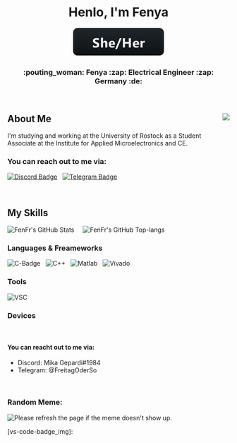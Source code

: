 <div align = "center">
  <h1> Henlo, I'm Fenya </h1>
  <img src = "svg/pronouns/sheher.svg">
  <h3> :pouting_woman: Fenya :zap: Electrical Engineer :zap: Germany :de: </h3>
</div>


&nbsp;

<h2> About Me <img align = "right" src = "https://komarev.com/ghpvc/?username=FenFr&color=blueviolet&style=flat-square"> </h2>
I'm studying and working at the University of Rostock as a Student Associate at the Institute for Applied Microelectronics and CE.


### You can reach out to me via:

[![Discord Badge][discord-badge-img]][discord-badge-link]
&nbsp;
[![Telegram Badge][telegram-badge-img]][telegram-badge-link]

&nbsp;



## My Skills

![FenFr's GitHub Stats][github-stats-img]
&nbsp; &nbsp;
![FenFr's GitHub Top-langs][github-top-lang-img]


### Languages & Freameworks

![C-Badge][c-badge-img]
&nbsp;
![C++](https://img.shields.io/static/v1?label=&message=C%2B%2B&color=gray&logo=cplusplus&style=for-the-badge)
&nbsp;
![Matlab](https://img.shields.io/static/v1?label=&message=Matlab&color=orange&style=for-the-badge)
&nbsp;
![Vivado](https://img.shields.io/static/v1?label=Vivado&message=VHDL&color=green&labelColor=gray&style=for-the-badge)


### Tools

![VSC](https://img.shields.io/static/v1?label=&message=Visual%20Studio%20Code&color=gray&style=for-the-badge&logo=data:image/svg+xml;base64,PHN2ZyBpZD0iTGF5ZXJfMSIgeG1sbnM9Imh0dHA6Ly93d3cudzMub3JnLzIwMDAvc3ZnIiB2aWV3Qm94PSIwIDAgMjM0IDIzNS4xIiB3aWR0aD0iMjQ4OCIgaGVpZ2h0PSIyNTAwIj48c3R5bGU+LnN0MHtmaWxsOiMwMTc5Y2J9PC9zdHlsZT48cGF0aCBjbGFzcz0ic3QwIiBkPSJNODMuMyAxNDMuOWwtNTggNDUuMkwwIDE3Ni41VjU4LjdMMjUuMiA0Nmw1Ny42IDQ1LjNMMTc0IDBsNjAgMjMuOXYxODYuOWwtNTkuNyAyNC4zLTkxLTkxLjJ6bTg4LjkgMTUuOVY3NS4zbC01NC42IDQyLjMgNTQuNiA0Mi4yek0yNy4zIDE0NC42TDU2IDExOC41IDI3LjMgODkuOXY1NC43eiIvPjwvc3ZnPgo=)


### Devices


&nbsp;

#### You can reacht out to me via:
- Discord: Mika Gepardi#1984
- Telegram: @FreitagOderSo

&nbsp;

### Random Meme:
<img src='https://random-memer.herokuapp.com/' width="500" title="Meme" alt="Please refresh the page if the meme doesn't show up.">



<!-- Link anchors -->
[discord-badge-img]: https://img.shields.io/badge/Discord-7289DA?style=for-the-badge&logo=discord&logoColor=white
[discord-badge-link]: https://discord.com/users/173817930327392256

[telegram-badge-img]: https://img.shields.io/badge/Telegram-28A8E9?style=for-the-badge&logo=telegram&logoColor=white
[telegram-badge-link]: https://t.me/FreitagOderSo

[c-badge-img]: https://img.shields.io/badge/C-004488?style=for-the-badge&logo=c&logoColor=white
[cpp-badge-img]: https://img.shields.io/badge/C-gray?style=for-the-badge&logo=c&logoColor=white
[matlab-badge-img]:
[vivado-badge-img]:
[vs-code-badge_img]:

[github-stats-img]: https://github-readme-stats.vercel.app/api?username=FenFr&theme=aura&show_icons=true
[github-top-lang-img]: https://github-readme-stats.vercel.app/api/top-langs/?username=FenFr&theme=aura&layout=default&show_icons=true 
